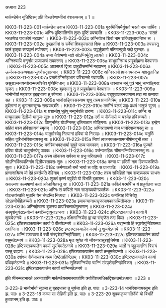 अध्यायः 223

मार्कण्डेयेन युधिष्ठिरम् प्रति विस्तरेणाग्नीनां वंशकथनम् ॥ 1 ॥

KK03-11-223-001	मार्कण्डेय उवाच 
KK03-11-223-001a	गुरुभिर्नियमैर्युक्तो भरतो नाम पार्थिव ।
KK03-11-223-001c	अग्निः पुष्टिमतिर्नाम तुष्टः पुष्टिं प्रयच्छति ॥
KK03-11-223-002a	`सततं भरतश्रेष्ठ पावकोयं महाप्रभः' ।
KK03-11-223-002c	अग्निर्यश्च शिवो नाम शक्तिपूजायनिश्च सः ।
KK03-11-223-002e	दुःखार्तानां स सर्वेषां शिवकृत्सततं शिवः ॥
KK03-11-223-003a	तपसस्तु फलं दृष्ट्वा सम्प्रवृत्तं तपोमयम् ।
KK03-11-223-003c	उद्धर्तुकामो मतिमान्पुत्रो जज्ञे पुरन्दरः ॥
KK03-11-223-004a	उष्मा चैवोष्मणो जज्ञे सोऽग्निर्भूतेषु लक्ष्यते ।
KK03-11-223-004c	अग्निश्चापि मनुर्नाम प्राजापत्यं सकारणम् ॥
KK03-11-223-005a	शम्भुमग्निमथ प्राहुर्ब्राह्मणा वेदपारगाः ।
KK03-11-223-005c	आवसथ्यं द्विजाः प्राहुर्दीप्तमग्निं महाप्रभम् ॥
KK03-11-223-006a	ऊर्जस्करान्हव्यवाहान्सुवर्णसदृशप्रभान् ।
KK03-11-223-006c	अग्निस्तपो ह्यजनयत्पञ्च यज्ञसुतानिह ॥
KK03-11-223-007a	प्रततोऽग्निर्महाभाग परिश्रान्तो गवाम्पतिः ।
KK03-11-223-007c	असुराञ्जनयन्घोरान्मर्त्यांश्चैव पृथिग्विधान् ॥
KK03-11-223-008a	तपसश्च मनुं पुत्रं भानुं चाप्यङ्गिराः सृजत् ।
KK03-11-223-008c	बृहद्भानुं तु तं प्राहुर्ब्राह्मणा वेदपारगाः ॥
KK03-11-223-009a	भानोर्भार्या महाराज बृहद्भासा तु सोमजा ।
KK03-11-223-009c	षट्पुत्राञ्जनयामास तदा सा कन्यया सह ।
KK03-11-223-009e	भानोराङ्गिरसस्याथ शृणु तस्य प्रजाविधिम् ॥
KK03-11-223-010a	दुर्बलानां तु भूतानामसून्यः सम्प्रयच्छति ।
KK03-11-223-010c	तमग्निं बलदं प्राहुः प्रथमं भानुजं सुतम् ॥
KK03-11-223-011a	यः प्रशान्तेषु भूतेषु मन्युर्भवति दारुणः ।
KK03-11-223-011c	अग्निः स मन्युमान्नाम द्वितीयो भानुजः सुतः ॥
KK03-11-223-012a	दर्शे च पौर्णमासे च यस्येह हविरुच्यते ।
KK03-11-223-012c	विष्णुर्नामेह योऽग्निस्तु धृतिमान्नाम सोङ्गिराः ॥
KK03-11-223-013a	इन्द्रेण सहितं यस्य हविराग्रयणं स्मृतम् ।
KK03-11-223-013c	अग्निराग्रयणो नाम भानोरेवान्वयस्तु सः ॥
KK03-11-223-014a	चातुर्मास्येषु नित्यानां हविषां यो निरग्रहः ।
KK03-11-223-014c	चतुर्भिः सहितः पुत्रैर्भानोरेवान्वयस्तु सः ॥
KK03-11-223-015a	निशां त्वजनयत्कन्यामग्नीषोमावुभौ तथा ।
KK03-11-223-015c	मनोरेवाभवद्भार्या सुषुवे पञ्च पावकान् ॥
KK03-11-223-016a	पूज्यते हविषा योऽग्रे चातुर्मास्येषु पावकः ।
KK03-11-223-016c	पर्जन्यसहितः श्रीमानग्निर्वैश्वानरस्तु सः ॥
KK03-11-223-017a	अस्य लोकस्य सर्वस्य यः प्रभुः परिपठ्यते ।
KK03-11-223-017c	सोऽग्निर्विश्वपतिर्नाम द्वितीयस्तापसः सुतः ॥
KK03-11-223-018a	कन्या या हरिणी नाम हिरण्यकशिपोः सुता ।
KK03-11-223-018c	कर्मणाऽसौ बभौ भार्या स वह्निः स प्रजापतिः ।
KK03-11-223-019a	प्राणानाश्रित्य यो देहं प्रवर्तयति देहिनाम् ।
KK03-11-223-019c	तस्य सन्निहितो नाम शब्दरूपस्य साधनः ॥
KK03-11-223-020a	शुक्लं कृष्णं वपुर्देवो यो बिभर्ति हुताशनः ।
KK03-11-223-020c	अकल्मषः कल्मषाणां कर्ता क्रोधाश्रितस्तु सः ॥
KK03-11-223-021a	कपिलं परमर्षिं च यं प्राहुर्यतयः सदा ।
KK03-11-223-021c	अग्निः स कपिलो नाम साङ्ख्ययोगप्रवर्तकः ॥
KK03-11-223-022a	योऽन्तर्यच्छति भूतानि येन चेष्टन्ति नित्यदा ।
KK03-11-223-022c	कर्मस्विह विचित्रेषु सोऽग्रणीर्वह्निरुच्यते ॥
KK03-11-223-023a	इमामन्यान्समसृजत्पावकान्प्रथितौजसः ।
KK03-11-223-023c	अग्निहोत्रस्य दुष्टस्य प्रायश्चित्तार्थमुल्बणान् ॥
KK03-11-223-024a	संस्पृशेयुर्यदाऽन्योन्यं कथञ्चिद्वायुनाऽग्नयः ।
KK03-11-223-024c	इष्टिरष्टाकपालेन कार्या वै शुचयेऽग्नये ॥
KK03-11-223-025a	दक्षिणाग्निर्यदा द्वाभ्यां संसृजेत तदा किल ।
KK03-11-223-025c	इष्टिरष्टाकपालेन कार्या वै वीतयेऽग्नये ॥
KK03-11-223-026a	यद्यग्नयो हि स्पृश्येयुर्निवेशस्था दवाग्निना ।
KK03-11-223-026c	इष्टरष्टाकपालेन कार्या तु शुचयेऽग्नये ॥
KK03-11-223-027a	अग्निं रजस्वला वै स्त्री संस्पृशेदाग्निहौत्रिकम् ।
KK03-11-223-027c	इष्टिरष्टाकपालेन कार्या वसुमतेऽग्नये ॥
KK03-11-223-028a	मृतः श्रूयेत यो जीवन्परासुरशुचिर्यथा ।
KK03-11-223-028c	इष्टिरष्टाकपालेन कार्या सुरभिमतेऽग्नये ॥
KK03-11-223-029a	आर्तो न जुहुयादग्निं त्रिरात्रं यस्तु ब्राह्मणः ।
KK03-11-223-029c	इष्टिरष्टाकपालेन कार्या तन्तुमतेऽग्नये ॥
KK03-11-223-030a	दर्शश्च पौर्णमासश्च यस्य तिष्ठेत्प्रतिष्ठितम् ।
KK03-11-223-030c	इष्टिरष्टाकपालेन कार्या पथिकृतेऽग्नये ॥
KK03-11-223-031a	सूतिकाग्निर्यदा चाग्निं संस्पृशेदाग्निहौत्रिकम् ।
KK03-11-223-031c	इष्टिरष्टाकपालेन कार्यां चाग्निमतेऽग्नये ॥

इति श्रीमन्महाभारते अरण्यपर्वणि मार्कण्डेयसमास्यापर्वणि त्रयोविंशत्यधिकद्विशततमोऽध्यायः ॥ 223 ॥

3-223-9 भानोर्भार्या सुप्रजा तु बृहद्भासा तु मूर्यजा इति झ. पाठः ॥ 3-223-14 भानोरेवान्वयस्तुभः इति झ. पाठः ॥ 3-223-18 कन्या सा रोहिणी इति झ. पाठः ॥ 3-223-20 शुक्ककृष्णगतिर्देवो यो बिभर्ति हुताशनम् इति झ. पाठः ॥
